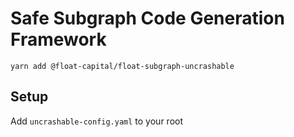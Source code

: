 # Safe Subgraph Code Generation Framework

`yarn add @float-capital/float-subgraph-uncrashable`

## Setup

Add `uncrashable-config.yaml` to your root
